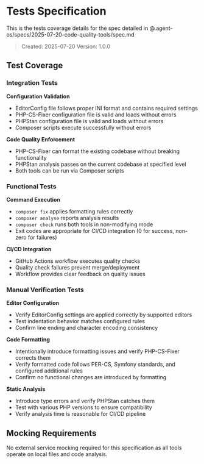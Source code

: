 # Tests Specification

This is the tests coverage details for the spec detailed in @.agent-os/specs/2025-07-20-code-quality-tools/spec.md

> Created: 2025-07-20
> Version: 1.0.0

## Test Coverage

### Integration Tests

**Configuration Validation**
- EditorConfig file follows proper INI format and contains required settings
- PHP-CS-Fixer configuration file is valid and loads without errors
- PHPStan configuration file is valid and loads without errors
- Composer scripts execute successfully without errors

**Code Quality Enforcement**
- PHP-CS-Fixer can format the existing codebase without breaking functionality
- PHPStan analysis passes on the current codebase at specified level
- Both tools can be run via Composer scripts

### Functional Tests

**Command Execution**
- `composer fix` applies formatting rules correctly
- `composer analyse` reports analysis results
- `composer check` runs both tools in non-modifying mode
- Exit codes are appropriate for CI/CD integration (0 for success, non-zero for failures)

**CI/CD Integration**
- GitHub Actions workflow executes quality checks
- Quality check failures prevent merge/deployment
- Workflow provides clear feedback on quality issues

### Manual Verification Tests

**Editor Configuration**
- Verify EditorConfig settings are applied correctly by supported editors
- Test indentation behavior matches configured rules
- Confirm line ending and character encoding consistency

**Code Formatting**
- Intentionally introduce formatting issues and verify PHP-CS-Fixer corrects them
- Verify formatted code follows PER-CS, Symfony standards, and configured additional rules
- Confirm no functional changes are introduced by formatting

**Static Analysis**
- Introduce type errors and verify PHPStan catches them
- Test with various PHP versions to ensure compatibility
- Verify analysis time is reasonable for CI/CD pipeline

## Mocking Requirements

No external service mocking required for this specification as all tools operate on local files and code analysis.